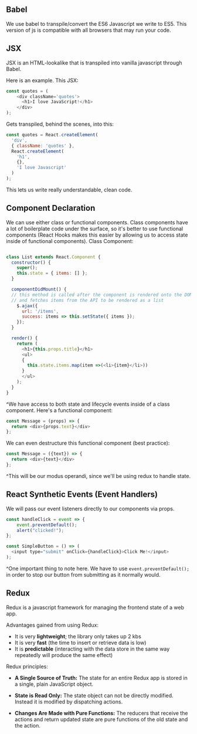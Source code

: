 ## Babel 

We use babel to transpile/convert the ES6 Javascript we write to ES5. This version of js is compatible with all browsers that may run your code.

## JSX

JSX is an HTML-lookalike that is transpiled into vanilla javascript through Babel.

Here is an example. This JSX:

```javascript
const quotes = (
	<div className='quotes'>
	  <h1>I love JavaScript!</h1>
	</div>
);
```

Gets transpiled, behind the scenes, into this:

```javascript
const quotes = React.createElement(
  'div',
  { className: 'quotes' },
  React.createElement(
    'h1',
    {},
    'I love Javascript'
  )
);
```

This lets us write really understandable, clean code.

## Component Declaration

We can use either class or functional components. Class components have a lot of boilerplate code under the surface, so it's better to use functional components (React Hooks makes this easier by allowing us to access state inside of functional components). Class Component: 

```javascript

class List extends React.Component {
  constructor() {
    super();
    this.state = { items: [] };
  }

  componentDidMount() {
  // this method is called after the component is rendered onto the DOM
  // and fetches items from the API to be rendered as a list
    $.ajax({
      url: '/items',
      success: items => this.setState({ items });
    });
  }

  render() {
    return (
      <h1>{this.props.title}</h1>
      <ul>
      {
        this.state.items.map(item =>(<li>{item}</li>))
      }
      </ul>
    );
  }
}

```

^We have access to both state and lifecycle events inside of a class component. Here's a functional component:

```javascript
const Message = (props) => {
  return <div>{props.text}</div>
};
```

We can even destructure this functional component (best practice):

```javascript
const Message = ({text}) => {
  return <div>{text}</div>
};
```

^This will be our modus operandi, since we'll be using redux to handle state.

## React Synthetic Events (Event Handlers)

We will pass our event listeners directly to our components via props.

```javascript
const handleClick = event => {
	event.preventDefault();
	alert("clicked!");
};

const SimpleButton = () => (
  <input type="submit" onClick={handleClick}>Click Me!</input>
);
```

^One important thing to note here. We have to use `event.preventDefault();` in order to stop our button from submitting as it normally would. 

## Redux 

Redux is a javascript framework for managing the frontend state of a web app.

Advantages gained from using Redux:

   * It is very **lightweight**; the library only takes up 2 kbs
   * It is very **fast** (the time to insert or retrieve data is low)
   * It is **predictable** (interacting with the data store in the same way repeatedly will produce the same effect)

Redux principles:

   * **A Single Source of Truth:** The state for an entire Redux app is stored in a single, plain JavaScript object.

   * **State is Read Only:** The state object can not be directly modified. Instead it is modified by dispatching actions.

   * **Changes Are Made with Pure Functions:** The reducers that receive the actions and return updated state are pure functions of the old state and the action.
